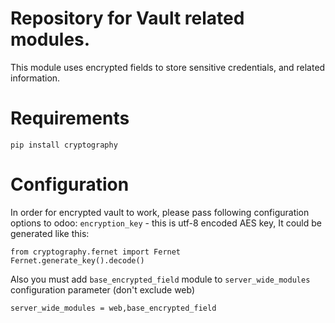 Repository for Vault related modules.
========================================

This module uses encrypted fields to store sensitive credentials, and
        related information.
        
Requirements
=============
    pip install cryptography
        
Configuration
=============
In order for encrypted vault to work, please pass following configuration options to odoo:
`encryption_key` - this is utf-8 encoded AES key, It could be generated like this:
    
    from cryptography.fernet import Fernet
    Fernet.generate_key().decode() 

Also you must add `base_encrypted_field` module to `server_wide_modules` configuration parameter (don't exclude web)
    
    server_wide_modules = web,base_encrypted_field